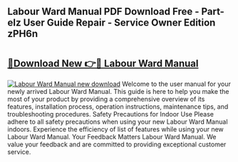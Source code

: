 ## Labour Ward Manual PDF Download Free - Part-eIz User Guide Repair - Service Owner Edition zPH6n

# <h2><a href="http://cf18572.oget.top/?id=Labour+Ward+Manual">🔗Download New 👉🔴 Labour Ward Manual</a></h2>

[![Labour Ward Manual new download](https://i.imgur.com/5g1atiW.png)](http://cf18572.oget.top/?id=Labour+Ward+Manual)
Welcome to the user manual for your newly arrived Labour Ward Manual. This guide is here to help you make the most of your product by providing a comprehensive overview of its features, installation process, operation instructions, maintenance tips, and troubleshooting procedures. Safety Precautions for Indoor Use Please adhere to all safety precautions when using your new Labour Ward Manual indoors. Experience the efficiency of list of features while using your new Labour Ward Manual. Your Feedback Matters Labour Ward Manual. We value your feedback and are committed to providing exceptional customer service.
